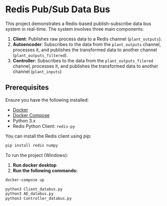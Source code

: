 # Redis Pub/Sub Data Bus 

This project demonstrates a Redis-based publish-subscribe data bus system in real-time. The system involves three main components:
1. **Client**: Publishes raw process data to a Redis channel (`plant_outputs`).
2. **Autoencoder**: Subscribes to the data from the `plant_outputs` channel, processes it, and publishes the transformed data to another channel (`plant_outputs_filtered`).
3. **Controller**: Subscribes to the data from the `plant_outputs_filered` channel, processes it, and publishes the transformed data to another channel (`plant_inputs`)

## Prerequisites

Ensure you have the following installed:
- [Docker](https://www.docker.com/)
- [Docker Compose](https://docs.docker.com/compose/)
- Python 3.x
- Redis Python Client: `redis-py`

You can install the Redis client using pip:
```bash
pip install redis numpy
```

To run the project (Windows): 

1. **Run docker desktop**
2. **Run the following commands:**

```bash
docker-compose up

python3 Client_databus.py
python3 AE_databus.py
python3 Controller_databus.py
```

